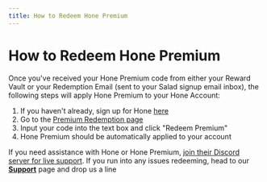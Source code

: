 ```yaml
---
title: How to Redeem Hone Premium
---
```


# How to Redeem Hone Premium

Once you've received your Hone Premium code from either your Reward Vault or your Redemption Email (sent to your Salad
signup email inbox), the following steps will apply Hone Premium to your Hone Account:

1. If you haven't already, sign up for Hone [here](http://hone.gg/)
2. Go to the [Premium Redemption page](https://hone.gg/app/redeem)
3. Input your code into the text box and click "Redeem Premium"
4. Hone Premium should be automatically applied to your account

If you need assistance with Hone or Hone Premium,
[join their Discord server for live support](https://discord.com/invite/hone). If you run into any issues redeeming,
head to our [**Support**](https://support.salad.com/hc/en-us) page and drop us a line
